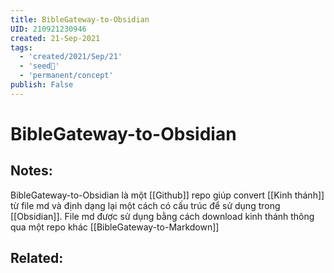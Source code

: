 ```yaml
---
title: BibleGateway-to-Obsidian
UID: 210921230946
created: 21-Sep-2021
tags:
  - 'created/2021/Sep/21'
  - 'seed🥜'
  - 'permanent/concept'
publish: False
---
```

# BibleGateway-to-Obsidian

## Notes:
BibleGateway-to-Obsidian là một [[Github]] repo giúp convert [[Kinh thánh]] từ file md và định dạng lại một cách có cấu trúc để sử dụng trong [[Obsidian]]. File md được sử dụng bằng cách download kinh thánh thông qua một repo khác [[BibleGateway-to-Markdown]]

## Related:
